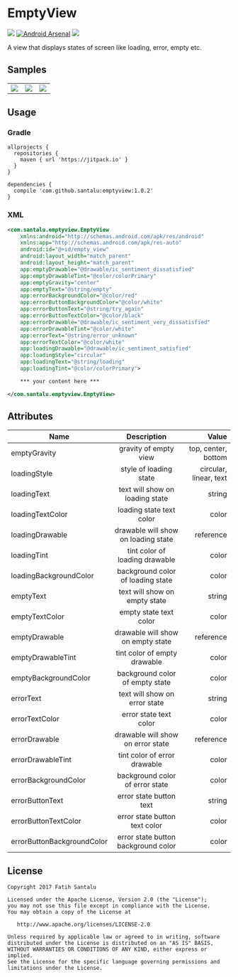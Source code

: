 # EmptyView

[![](https://jitpack.io/v/santalu/emptyview.svg)](https://jitpack.io/#santalu/emptyview) [![Android Arsenal](https://img.shields.io/badge/Android%20Arsenal-EmptyView-brightgreen.svg?style=flat)](https://android-arsenal.com/details/1/6039) [![](https://img.shields.io/badge/AndroidWeekly-%23270-blue.svg)](http://androidweekly.net/issues/issue-270)

A view that displays states of screen like loading, error, empty etc.

## Samples

<table >
  <tr>
    <td align="left"><img src="https://github.com/santalu/emptyview/blob/master/screens/loading.png"/></td>
    <td align="right"><img src="https://github.com/santalu/emptyview/blob/master/screens/error.png"/></td>
     <td align="left"><img src="https://github.com/santalu/emptyview/blob/master/screens/empty.png"/></td>
  </tr>
</table>

## Usage

### Gradle
```
allprojects {
  repositories {
    maven { url 'https://jitpack.io' }
  }
}
```
```
dependencies {
  compile 'com.github.santalu:emptyview:1.0.2'
}
```

### XML
```xml
<com.santalu.emptyview.EmptyView
    xmlns:android="http://schemas.android.com/apk/res/android"
    xmlns:app="http://schemas.android.com/apk/res-auto"
    android:id="@+id/empty_view"
    android:layout_width="match_parent"
    android:layout_height="match_parent"
    app:emptyDrawable="@drawable/ic_sentiment_dissatisfied"
    app:emptyDrawableTint="@color/colorPrimary"
    app:emptyGravity="center"
    app:emptyText="@string/empty"
    app:errorBackgroundColor="@color/red"
    app:errorButtonBackgroundColor="@color/white"
    app:errorButtonText="@string/try_again"
    app:errorButtonTextColor="@color/black"
    app:errorDrawable="@drawable/ic_sentiment_very_dissatisfied"
    app:errorDrawableTint="@color/white"
    app:errorText="@string/error_unknown"
    app:errorTextColor="@color/white"
    app:loadingDrawable="@drawable/ic_sentiment_satisfied"
    app:loadingStyle="circular"
    app:loadingText="@string/loading"
    app:loadingTint="@color/colorPrimary">

    *** your content here ***

</com.santalu.emptyview.EmptyView>
```

## Attributes

| Name        | Description           | Value  |
| ------------- |:-------------:| -----:|
| emptyGravity      | gravity of empty view | top, center, bottom |
| loadingStyle     | style of loading state      | circular, linear, text |
| loadingText | text will show on loading state      |   string |
| loadingTextColor | loading state text color      |   color |
| loadingDrawable | drawable will show on loading state      |   reference |
| loadingTint | tint color of loading drawable     |   color |
| loadingBackgroundColor | background color of loading state     |   color |
| emptyText | text will show on empty state      |   string |
| emptyTextColor | empty state text color     |   color |
| emptyDrawable | drawable will show on empty state     |   reference |
| emptyDrawableTint | tint color of empty drawable      |   color |
| emptyBackgroundColor | background color of empty state     |   color |
| errorText | text will show on error state     |   string |
| errorTextColor | error state text color    |   color |
| errorDrawable | drawable will show on error state     |   reference |
| errorDrawableTint | tint color of error drawable     |   color |
| errorBackgroundColor | background color of error state     |   color |
| errorButtonText | error state button text     |   string |
| errorButtonTextColor | error state button text color    |   color |
| errorButtonBackgroundColor | error state button background color       |   color |

## License
```
Copyright 2017 Fatih Santalu

Licensed under the Apache License, Version 2.0 (the "License");
you may not use this file except in compliance with the License.
You may obtain a copy of the License at

   http://www.apache.org/licenses/LICENSE-2.0

Unless required by applicable law or agreed to in writing, software
distributed under the License is distributed on an "AS IS" BASIS,
WITHOUT WARRANTIES OR CONDITIONS OF ANY KIND, either express or implied.
See the License for the specific language governing permissions and
limitations under the License.
```




